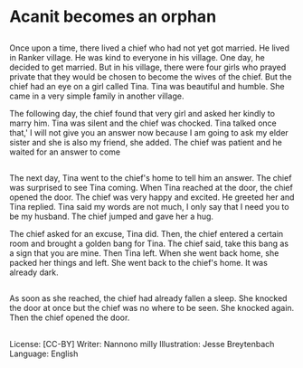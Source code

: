 # Acanit becomes an orphan

##
Once upon a time, there lived a chief who
had not yet got married. He lived in Ranker
village. He was kind to everyone in his
village.
One day, he decided to get married. But in
his village, there were four girls who prayed
private that they would be chosen to
become the wives of the chief. But the chief
had an eye on a girl called Tina. Tina was
beautiful and humble. She came in a very
simple family in another village.

The following day, the chief found that very
girl and asked her kindly to marry him. Tina
was silent and the chief was chocked. Tina
talked once that,' I will not give you an
answer now because I am going to ask my
elder sister and she is also my friend, she
added.
The chief was patient and he waited for an
answer to come

##
The next day, Tina went to the chief's home
to tell him an answer. The chief was
surprised to see Tina coming. When Tina
reached at the door, the chief opened the
door. The chief was very happy and excited.
He greeted her and Tina replied. Tina said
my words are not much, I only say that I
need you to be my husband. The chief
jumped and gave her a hug.

The chief asked for an excuse, Tina did.
Then, the chief entered a certain room and
brought a golden bang for Tina.
The chief said, take this bang as a sign that
you are mine. Then Tina left.
When she went back home, she packed her
things and left. She went back to the chief's
home. It was already dark.

##
As soon as she reached, the chief had already fallen a sleep. She
knocked the door at once but the chief was no where to be seen.
She knocked again. Then the chief opened the door.

##
License: [CC-BY]
Writer: Nannono milly
Illustration: Jesse Breytenbach
Language: English
